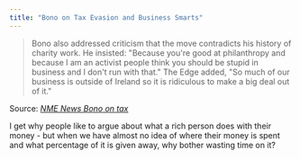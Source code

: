 ```yaml
---
title: "Bono on Tax Evasion and Business Smarts"
---
```

<blockquote><p>Bono also addressed criticism that the move contradicts his history of charity work. He insisted: "Because you're good at philanthropy and because I am an activist people think you should be stupid in business and I don't run with that." The Edge added, "So much of our business is outside of Ireland so it is ridiculous to make a big deal out of it."</p></blockquote>
<p>Source: <em><a href="https://www.nme.com/news/u2/85424">NME News Bono on tax</a></em></p>
<p>I get why people like to argue about what a rich person does with their money - but when we have almost no idea of where their money is spent and what percentage of it is given away, why bother wasting time on it?</p>
